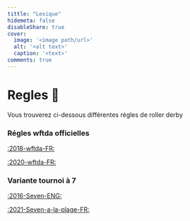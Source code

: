```yaml
---
tittle: "Lexique"
hidemeta: false
disableShare: true
cover:
  image: '<image path/url>'
  alt: '<alt text>'
  caption: '<text>'
comments: true
---
```



# Regles  :book:
Vous trouverez ci-dessous différentes régles de roller derby

### Régles wftda officielles 
[:2018-wftda-FR:](/pdf/wftda-rules-french-2018.pdf)

[:2020-wftda-FR:](/pdf/wftda-rules-french-2020.pdf)

### Variante tournoi à 7 
[:2016-Seven-ENG:](/pdf/seven-rules-english-16.pdf)

[:2021-Seven-a-la-plage-FR:](/pdf/seven-a-la-plage-rules-french-21.pdf)
